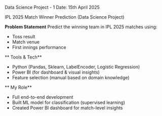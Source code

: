 Data Science Project - 1
Date: 15th April 2025

 
 IPL 2025 Match Winner Prediction (Data Science  Project)

**Problem Statement**
Predict the winning team in IPL 2025 matches using:
- Toss result
- Match venue
- First innings performance

** Tools & Tech**
- Python (Pandas, Sklearn, LabelEncoder, Logistic Regression)
- Power BI (for dashboard & visual insights)
- Feature selection (manual based on domain knowledge)

** My Role**
- Full end-to-end development
- Built ML model for classification (supervised learning)
- Created Power BI dashboard for match-level insights


